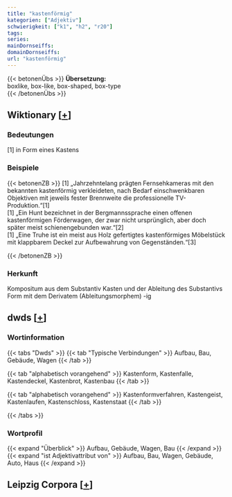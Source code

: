 ```yaml
---
title: "kastenförmig"
kategorien: ["Adjektiv"]
schwierigkeit: ["k1", "h2", "r20"]
tags:
series:
mainDornseiffs:
domainDornseiffs:
url: "kastenförmig"
---
```


{{< betonenÜbs >}}
**Übersetzung:**  
boxlike, box-like, box-shaped, box-type  
{{< /betonenÜbs >}}

## Wiktionary [[+](https://de.wiktionary.org/wiki/kastenförmig)]

### Bedeutungen
[1] in Form eines Kastens  

### Beispiele
{{< betonenZB >}}
[1] „Jahrzehntelang prägten Fernsehkameras mit den bekannten kastenförmig verkleideten, nach Bedarf einschwenkbaren Objektiven mit jeweils fester Brennweite die professionelle TV-Produktion.“[1]  
[1] „Ein Hunt bezeichnet in der Bergmannssprache einen offenen kastenförmigen Förderwagen, der zwar nicht ursprünglich, aber doch später meist schienengebunden war.“[2]  
[1] „Eine Truhe ist ein meist aus Holz gefertigtes kastenförmiges Möbelstück mit klappbarem Deckel zur Aufbewahrung von Gegenständen.“[3]  

{{< /betonenZB >}}
### Herkunft
Kompositum aus dem Substantiv Kasten und der Ableitung des Substantivs Form mit dem Derivatem (Ableitungsmorphem) -ig  



## dwds [[+](https://www.dwds.de/wb/kastenförmig)]

### Wortinformation
{{< tabs "Dwds" >}}
{{< tab "Typische Verbindungen" >}}
Aufbau, Bau, Gebäude, Wagen
{{< /tab >}}

{{< tab "alphabetisch vorangehend" >}}
Kastenform, Kastenfalle, Kastendeckel, Kastenbrot, Kastenbau
{{< /tab >}}

{{< tab "alphabetisch vorangehend" >}}
Kastenformverfahren, Kastengeist, Kastenlaufen, Kastenschloss, Kastenstaat
{{< /tab >}}

{{< /tabs >}}

### Wortprofil
{{< expand "Überblick" >}} Aufbau, Gebäude, Wagen, Bau {{< /expand >}}
{{< expand "ist Adjektivattribut von" >}} Aufbau, Bau, Wagen, Gebäude, Auto, Haus {{< /expand >}}

## Leipzig Corpora [[+](https://corpora.uni-leipzig.de/en/res?word=kastenförmig&corpusId=deu_newscrawl-public_2018)]

